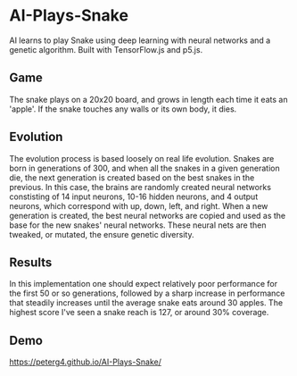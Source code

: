 # AI-Plays-Snake
AI learns to play Snake using deep learning with neural networks and a genetic algorithm. Built with TensorFlow.js and p5.js.

## Game
The snake plays on a 20x20 board, and grows in length each time it eats an 'apple'. If the snake touches any walls or its own body, it dies.

## Evolution
The evolution process is based loosely on real life evolution. Snakes are born in generations of 300, and when all the snakes in a given generation die, the next generation is created based on the best snakes in the previous. In this case, the brains are randomly created neural networks constisting of 14 input neurons, 10-16 hidden neurons, and 4 output neurons, which correspond with up, down, left, and right. When a new generation is created, the best neural networks are copied and used as the base for the new snakes' neural networks. These neural nets are then tweaked, or mutated, the ensure genetic diversity.

## Results
In this implementation one should expect relatively poor performance for the first 50 or so generations, followed by a sharp increase in performance that steadily increases until the average snake eats around 30 apples. 
The highest score I've seen a snake reach is 127, or around 30% coverage.

## Demo
https://peterg4.github.io/AI-Plays-Snake/
